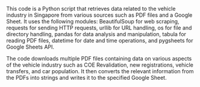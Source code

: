 This code is a Python script that retrieves data related to the vehicle industry in Singapore from various sources such as PDF files and a Google Sheet. It uses the following modules: BeautifulSoup for web scraping, requests for sending HTTP requests, urllib for URL handling, os for file and directory handling, pandas for data analysis and manipulation, tabula for reading PDF files, datetime for date and time operations, and pygsheets for Google Sheets API.

The code downloads multiple PDF files containing data on various aspects of the vehicle industry such as COE Revalidation, new registrations, vehicle transfers, and car population. It then converts the relevant information from the PDFs into strings and writes it to the specified Google Sheet.



